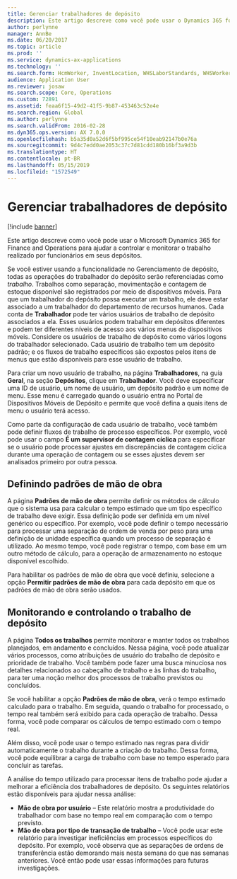 ```yaml
---
title: ​Gerenciar trabalhadores de depósito​
description: Este artigo descreve como você pode usar o Dynamics 365 for Finance and Operations para ajudar a controlar e monitorar o trabalho realizado por funcionários em seus depósitos.
author: perlynne
manager: AnnBe
ms.date: 06/20/2017
ms.topic: article
ms.prod: ''
ms.service: dynamics-ax-applications
ms.technology: ''
ms.search.form: HcmWorker, InventLocation, WHSLaborStandards, WHSWorker, WHSWorkTable, WHSWorkTableListPage
audience: Application User
ms.reviewer: josaw
ms.search.scope: Core, Operations
ms.custom: 72891
ms.assetid: feaa6f15-49d2-41f5-9b87-453463c52e4e
ms.search.region: Global
ms.author: perlynne
ms.search.validFrom: 2016-02-28
ms.dyn365.ops.version: AX 7.0.0
ms.openlocfilehash: b5a35d0a52d6f5bf995ce54f10eab92147b0e76a
ms.sourcegitcommit: 9d4c7edd0ae2053c37c7d81cdd180b16bf3a9d3b
ms.translationtype: HT
ms.contentlocale: pt-BR
ms.lasthandoff: 05/15/2019
ms.locfileid: "1572549"
---
```

# <a name="manage-warehouse-workers"></a>​Gerenciar trabalhadores de depósito​

[!include [banner](../includes/banner.md)]

Este artigo descreve como você pode usar o Microsoft Dynamics 365 for Finance and Operations para ajudar a controlar e monitorar o trabalho realizado por funcionários em seus depósitos.

Se você estiver usando a funcionalidade no Gerenciamento de depósito, todas as operações do trabalhador do depósito serão referenciadas como *trabalho*. Trabalhos como separação, movimentação e contagem de estoque disponível são registrados por meio de dispositivos móveis. Para que um trabalhador do depósito possa executar um trabalho, ele deve estar associado a um trabalhador do departamento de recursos humanos. Cada conta de **Trabalhador** pode ter vários usuários de trabalho de depósito associados a ela. Esses usuários podem trabalhar em depósitos diferentes e podem ter diferentes níveis de acesso aos vários menus de dispositivos móveis. Considere os usuários de trabalho de depósito como vários logons do trabalhador selecionado. Cada usuário de trabalho tem um depósito padrão; e os fluxos de trabalho específicos são expostos pelos itens de menus que estão disponíveis para esse usuário de trabalho. 

Para criar um novo usuário de trabalho, na página **Trabalhadores**, na guia **Geral**, na seção **Depósitos**, clique em **Trabalhador**. Você deve especificar uma ID de usuário, um nome de usuário, um depósito padrão e um nome de menu. Esse menu é carregado quando o usuário entra no Portal de Dispositivos Móveis de Depósito e permite que você defina a quais itens de menu o usuário terá acesso. 

Como parte da configuração de cada usuário de trabalho, você também pode definir fluxos de trabalho de processo específicos. Por exemplo, você pode usar o campo **É um supervisor de contagem cíclica** para especificar se o usuário pode processar ajustes em discrepâncias de contagem cíclica durante uma operação de contagem ou se esses ajustes devem ser analisados primeiro por outra pessoa.

## <a name="defining-labor-standards"></a>Definindo padrões de mão de obra
A página **Padrões de mão de obra** permite definir os métodos de cálculo que o sistema usa para calcular o tempo estimado que um tipo específico de trabalho deve exigir. Essa definição pode ser definida em um nível genérico ou específico. Por exemplo, você pode definir o tempo necessário para processar uma separação de ordem de venda por peso para uma definição de unidade específica quando um processo de separação é utilizado. Ao mesmo tempo, você pode registrar o tempo, com base em um outro método de cálculo, para a operação de armazenamento no estoque disponível escolhido. 

Para habilitar os padrões de mão de obra que você definiu, selecione a opção **Permitir padrões de mão de obra** para cada depósito em que os padrões de mão de obra serão usados.

## <a name="monitoring-and-controlling-warehouse-work"></a>Monitorando e controlando o trabalho de depósito
A página **Todos os trabalhos** permite monitorar e manter todos os trabalhos planejados, em andamento e concluídos. Nessa página, você pode atualizar vários processos, como atribuições de usuário do trabalho de depósito e prioridade de trabalho. Você também pode fazer uma busca minuciosa nos detalhes relacionados ao cabeçalho de trabalho e às linhas do trabalho, para ter uma noção melhor dos processos de trabalho previstos ou concluídos. 

Se você habilitar a opção **Padrões de mão de obra**, verá o tempo estimado calculado para o trabalho. Em seguida, quando o trabalho for processado, o tempo real também será exibido para cada operação de trabalho. Dessa forma, você pode comparar os cálculos de tempo estimado com o tempo real. 

Além disso, você pode usar o tempo estimado nas regras para dividir automaticamente o trabalho durante a criação do trabalho. Dessa forma, você pode equilibrar a carga de trabalho com base no tempo esperado para concluir as tarefas. 

A análise do tempo utilizado para processar itens de trabalho pode ajudar a melhorar a eficiência dos trabalhadores de depósito. Os seguintes relatórios estão disponíveis para ajudar nessa análise:

-   **Mão de obra por usuário** – Este relatório mostra a produtividade do trabalhador com base no tempo real em comparação com o tempo previsto.
-   **Mão de obra por tipo de transação de trabalho** – Você pode usar este relatório para investigar ineficiências em processos específicos do depósito. Por exemplo, você observa que as separações de ordens de transferência estão demorando mais nesta semana do que nas semanas anteriores. Você então pode usar essas informações para futuras investigações.




